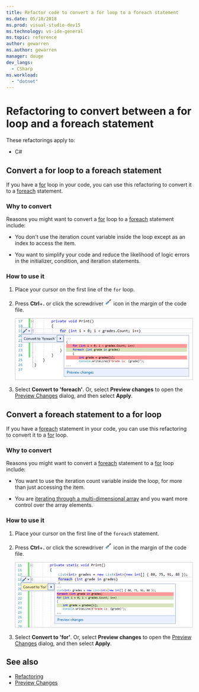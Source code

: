 ```yaml
---
title: Refactor code to convert a for loop to a foreach statement
ms.date: 05/10/2018
ms.prod: visual-studio-dev15
ms.technology: vs-ide-general
ms.topic: reference
author: gewarren
ms.author: gewarren
manager: douge
dev_langs:
  - CSharp
ms.workload:
  - "dotnet"
---
```

# Refactoring to convert between a for loop and a foreach statement

These refactorings apply to:

- C#

## Convert a for loop to a foreach statement

If you have a [for](/dotnet/csharp/language-reference/keywords/for) loop in your code, you can use this refactoring to convert it to a [foreach](/dotnet/csharp/language-reference/keywords/foreach-in) statement.

### Why to convert

Reasons you might want to convert a [for](/dotnet/csharp/language-reference/keywords/for) loop to a [foreach](/dotnet/csharp/language-reference/keywords/foreach-in) statement include:

- You don't use the iteration count variable inside the loop except as an index to access the item.

- You want to simplify your code and reduce the likelihood of logic errors in the initializer, condition, and iteration statements.

### How to use it

1. Place your cursor on the first line of the `for` loop.

1. Press **Ctrl**+**.** or click the screwdriver ![Screwdriver icon](../media/screwdriver-icon.png) icon in the margin of the code file.

   ![Convert to foreach menu](media/convert-to-foreach.png)

1. Select **Convert to 'foreach'**. Or, select **Preview changes** to open the [Preview Changes](../../ide/preview-changes.md) dialog, and then select **Apply**.

## Convert a foreach statement to a for loop

If you have a [foreach](/dotnet/csharp/language-reference/keywords/foreach-in) statement in your code, you can use this refactoring to convert it to a [for](/dotnet/csharp/language-reference/keywords/for) loop.

### Why to convert

Reasons you might want to convert a [foreach](/dotnet/csharp/language-reference/keywords/foreach-in) statement to a [for](/dotnet/csharp/language-reference/keywords/for) loop include:

- You want to use the iteration count variable inside the loop, for more than just accessing the item.

- You are [iterating through a multi-dimensional array](/dotnet/csharp/programming-guide/arrays/using-foreach-with-arrays) and you want more control over the array elements.

### How to use it

1. Place your cursor on the first line of the `foreach` statement.

1. Press **Ctrl**+**.** or click the screwdriver ![Screwdriver icon](../media/screwdriver-icon.png) icon in the margin of the code file.

   ![Convert to for menu](media/convert-to-for.png)

1. Select **Convert to 'for'**. Or, select **Preview changes** to open the [Preview Changes](../../ide/preview-changes.md) dialog, and then select **Apply**.

## See also

- [Refactoring](../refactoring-in-visual-studio.md)
- [Preview Changes](../../ide/preview-changes.md)